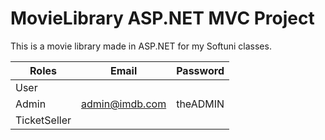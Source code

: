# MovieLibrary ASP.NET MVC Project


This is a movie library made in ASP.NET for my Softuni classes.



| Roles  | Email | Password |
| ------------- | ------------- | -----------|
| User  | | |
| Admin  | admin@imdb.com  | theADMIN |
| TicketSeller| | |
